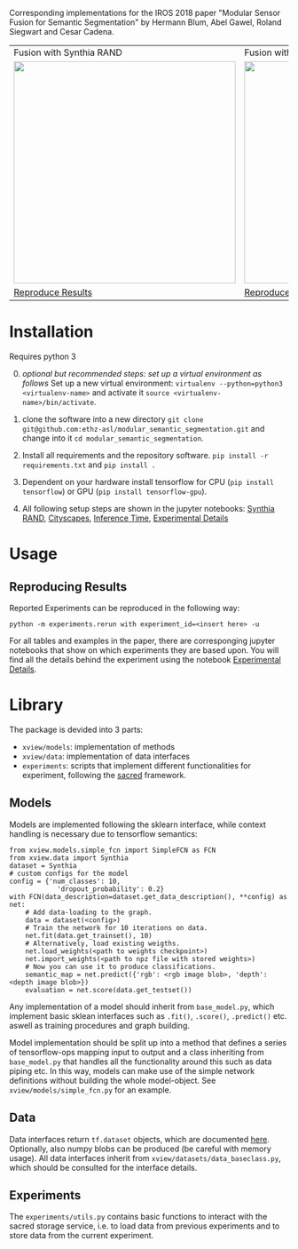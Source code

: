 Corresponding implementations for the IROS 2018 paper "Modular Sensor Fusion for Semantic Segmentation" by Hermann Blum, Abel Gawel, Roland Siegwart and Cesar Cadena.

<table>
  <tr>
     <td>Fusion with Synthia RAND</td>
     <td>Fusion with Cityscapes</td>
  </tr>
  <tr>
    <td>
       <img height="400px" src="https://github.com/ethz-asl/modular_semantic_segmentation/raw/publish/synthia.png">
    </td>
    <td>
       <img height="400px" src="https://github.com/ethz-asl/modular_semantic_segmentation/raw/publish/cityscapes.png">
    </td>
  </tr>
  <tr>
      <td>
          <a href="https://nbviewer.jupyter.org/github/ethz-asl/modular_semantic_segmentation/blob/publish/Synthia%20Rand%20Cityscapes%20Examples.ipynb">Reproduce Results</a>
      </td>
      <td>
          <a href="https://nbviewer.jupyter.org/github/ethz-asl/modular_semantic_segmentation/blob/publish/Cityscapes.ipynb">Reproduce Results</a>
      </td>
  </tr>
</table>

# Installation

Requires python 3

0. *optional but recommended steps: set up a virtual environment as follows*
Set up a new virtual environment: `virtualenv --python=python3 <virtualenv-name>` and activate it `source <virtualenv-name>/bin/activate`.

1. clone the software into a new directory `git clone  git@github.com:ethz-asl/modular_semantic_segmentation.git` and change into it `cd modular_semantic_segmentation`.

2. Install all requirements and the repository software. `pip install -r requirements.txt` and `pip install .`

3. Dependent on your hardware install tensorflow for CPU (`pip install tensorflow`) or GPU (`pip install tensorflow-gpu`).

4. All following setup steps are shown in the jupyter notebooks: [Synthia RAND](https://nbviewer.jupyter.org/github/ethz-asl/modular_semantic_segmentation/blob/publish/Synthia%20Rand%20Cityscapes%20Examples.ipynb#), [Cityscapes](https://nbviewer.jupyter.org/github/ethz-asl/modular_semantic_segmentation/blob/publish/Cityscapes.ipynb), [Inference Time](https://nbviewer.jupyter.org/github/ethz-asl/modular_semantic_segmentation/blob/publish/Inference%20Time.ipynb), [Experimental Details](https://nbviewer.jupyter.org/github/ethz-asl/modular_semantic_segmentation/blob/publish/Experimental%20Details.ipynb)

# Usage

## Reproducing Results

Reported Experiments can be reproduced in the following way:
```
python -m experiments.rerun with experiment_id=<insert here> -u
```

For all tables and examples in the paper, there are corresponging jupyter notebooks that show on which experiments they are based upon. You will find all the details behind the experiment using the notebook [Experimental Details](https://nbviewer.jupyter.org/github/ethz-asl/modular_semantic_segmentation/blob/publish/Experimental%20Details.ipynb).

# Library

The package is devided into 3 parts:

- `xview/models`: implementation of methods
- `xview/data`: implementation of data interfaces
- `experiments`: scripts that implement different functionalities for experiment, following the [sacred](https://github.com/IDSIA/sacred) framework.

## Models
Models are implemented following the sklearn interface, while context handling is necessary due to tensorflow semantics:

```
from xview.models.simple_fcn import SimpleFCN as FCN
from xview.data import Synthia
dataset = Synthia
# custom configs for the model
config = {'num_classes': 10,
            'dropout_probability': 0.2}
with FCN(data_description=dataset.get_data_description(), **config) as net:
    # Add data-loading to the graph.
    data = dataset(<config>)
    # Train the network for 10 iterations on data.
    net.fit(data.get_trainset(), 10)
    # Alternatively, load existing weigths.
    net.load_weights(<path to weights checkpoint>)
    net.import_weights(<path to npz file with stored weights>)
    # Now you can use it to produce classifications.
    semantic_map = net.predict({'rgb': <rgb image blob>, 'depth': <depth image blob>})
    evaluation = net.score(data.get_testset())
```

Any implementation of a model should inherit from `base_model.py`, which implement basic sklean interfaces such as `.fit()`, `.score()`, `.predict()` etc. aswell as training procedures and graph building.

Model implementation should be split up into a method that defines a series of tensorflow-ops mapping input to output and a class inheriting from `base_model.py` that handles all the functionality around this such as data piping etc.
In this way, models can make use of the simple network definitions without building the whole model-object.
See `xview/models/simple_fcn.py` for an example.

## Data
Data interfaces return `tf.dataset` objects, which are documented [here](https://www.tensorflow.org/api_docs/python/tf/data/Dataset). Optionally, also numpy blobs can be produced (be careful with memory usage). All data interfaces inherit from `xview/datasets/data_baseclass.py`, which should be consulted for the interface details.

## Experiments
The `experiments/utils.py` contains basic functions to interact with the sacred storage service, i.e. to load data from previous experiments and to store data from the current experiment.
